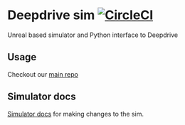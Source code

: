 # Deepdrive sim [![CircleCI](https://circleci.com/gh/deepdrive/deepdrive-sim.svg?style=svg)](https://circleci.com/gh/deepdrive/deepdrive-sim)

Unreal based simulator and Python interface to Deepdrive

## Usage

Checkout our [main repo](https://github.com/deepdrive/deepdrive)


## Simulator docs

[Simulator docs](
https://simdocs.deepdrive.io/docs) for making changes to the sim.


